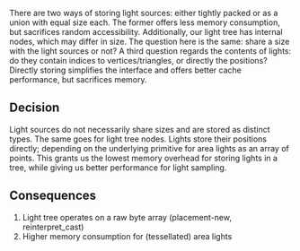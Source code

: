 There are two ways of storing light sources: either tightly packed or as a union with equal size each.
The former offers less memory consumption, but sacrifices random accessibility.
Additionally, our light tree has internal nodes, which may differ in size. The question here is the same: share a size with the light sources or not?
A third question regards the contents of lights: do they contain indices to vertices/triangles, or directly the positions?
Directly storing simplifies the interface and offers better cache performance, but sacrifices memory.

Decision
-
Light sources do not necessarily share sizes and are stored as distinct types. The same goes for light tree nodes.
Lights store their positions directly; depending on the underlying primitive for area lights as an array of points.
This grants us the lowest memory overhead for storing lights in a tree, while giving us better performance for light sampling.

Consequences
-
1. Light tree operates on a raw byte array (placement-new, reinterpret_cast)
2. Higher memory consumption for (tessellated) area lights